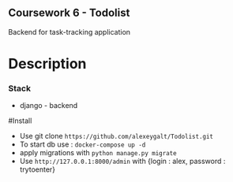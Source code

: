 ## Coursework 6 - Todolist

Backend for task-tracking application

# Description

### Stack

- django - backend

#Install
- Use git clone `https://github.com/alexeygalt/Todolist.git`
- To start db use :  `docker-compose up -d`
- apply migrations with `python manage.py migrate`
- Use `http://127.0.0.1:8000/admin` with {login : alex, password : trytoenter}

